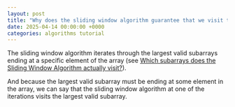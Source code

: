 ```yaml
---
layout: post
title: "Why does the sliding window algorithm guarantee that we visit the largest valid subarray?"
date: 2025-04-14 00:00:00 +0000
categories: algorithms tutorial
---
```


The sliding window algorithm iterates through the largest valid subarrays ending at a specific element of the array (see [Which subarrays does the Sliding Window Algorithm actually visit?](https://elpa.dev/2025/04/14/which-subarrays-does-the-sliding-window-algorithm-actually-visit/)).

And because the largest valid subarray must be ending at some element in the array, we can say that the sliding window algorithm at one of the iterations visits the largest valid subarray.
